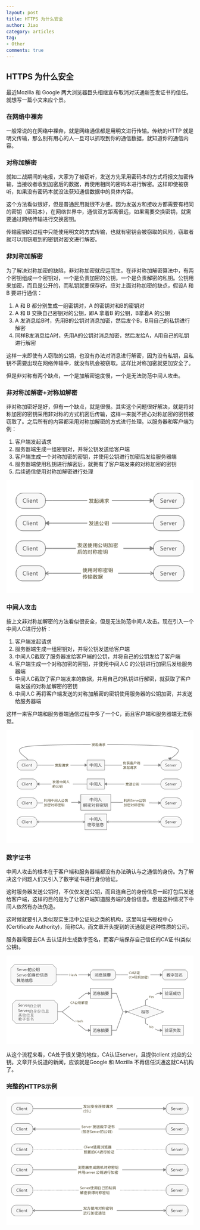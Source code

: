 ```yaml
---
layout: post
title: HTTPS 为什么安全
author: Jiao
category: articles
tag:
- Other
comments: true
---
```


## HTTPS 为什么安全

最近Mozilla 和 Google 两大浏览器巨头相继宣布取消对沃通新签发证书的信任。就想写一篇小文来应个景。

### 在网络中裸奔

一般常说的在网络中裸奔，就是网络通信都是用明文进行传输。传统的HTTP 就是明文传输，那么别有用心的人一旦可以抓取到你的通信数据，就知道你的通信内容。

### 对称加解密

就如二战期间的电报，大家为了被窃听，发送方先采用密码本的方式将报文加密传输，当接收者收到加密后的数据，再使用相同的密码本进行解密。这样即使被窃听，如果没有密码本就没法获知通信数据中的具体内容。

这个方法看似很好，但是普通民用就很不方便。因为发送方和接收方都需要有相同的密钥（密码本），在网络世界中，通信双方距离很远，如果需要交换密钥，就需要通过网络传输进行交换密钥。

传输密钥的过程中只能使用明文的方式传输，也就有密钥会被窃取的风险，窃取者就可以用窃取到的密钥对密文进行解密。

### 非对称加解密

为了解决对称加密的缺陷，非对称加密就应运而生。在非对称加解密算法中，有两个密钥组成一个密钥对，一个是负责加密的公钥，一个是负责解密的私钥。公钥用来加密，而且是公开的，而私钥就要保存好。应对上面对称加密的缺点，假设A 和 B 要进行通信：

1. A 和 B 都分别生成一组密钥对，A 的密钥对和B的密钥对
2. A 和 B 交换自己密钥对的公钥，即A 拿着B 的公钥，B拿着A 的公钥
3. A 发消息给B时，先用B的公钥对消息加密，然后发个B，B用自己的私钥进行解密
4. 同样B发消息给A时，先用A的公钥对消息加密，然后发给A，A用自己的私钥进行解密

这样一来即使有人窃取的公钥，也没有办法对消息进行解密，因为没有私钥，且私钥不需要出现在网络传输中，就没有机会被窃取。这样比对称加密就更加安全了。

但是非对称有两个缺点，一个是加解密速度慢，一个是无法防范中间人攻击。

### 非对称加解密+对称加解密

非对称加密好是好，但有一个缺点，就是很慢。其实这个问题很好解决，就是将对称加密的密钥采用非对称的方式机密后传输，这样一来就不担心对称加密的密钥被窃取了。之后所有的内容都采用对称加解密的方式进行处理。以服务器和客户端为例：

1. 客户端发起请求
2. 服务器端生成一组密钥对，并将公钥发送给客户端
3. 客户端生成一个对称加密的密钥，并使用公钥进行加密后发给服务器端
4. 服务器端使用私钥进行解密后，就拥有了客户端发来的对称加密的密钥
5. 后续通信使用对称加解密进行处理


![](..\images\HttpsSafety\SSL.png)


### 中间人攻击

按上文非对称加解密的方法看似很安全，但是无法防范中间人攻击。现在引入一个中间人C进行分析：

1. 客户端发起请求
2. 服务器端生成一组密钥对，并将公钥发送给客户端
3. 中间人C截取了服务器发给客户端的公钥，并将自己的公钥发给了客户端
4. 客户端生成一个对称加密的密钥，并使用中间人C 的公钥进行加密后发给服务器端
5. 中间人C截取了客户端发来的数据，并用自己的私钥进行解密，就获取了客户端发送的对称加解密的密钥
6. 中间人C 再将客户端发送的对称加解密的密钥使用服务器的公钥加密，并发送给服务器端

这样一来客户端和服务器端通信过程中多了一个C，而且客户端和服务器端无法察觉。

![](..\images\HttpsSafety\MITM.png)

### 数字证书

中间人攻击的根本在于客户端和服务器端都没有办法确认与之通信的身份。为了解决这个问题人们又引入了数字证书进行身份验证。

这时服务器发送公钥时，不仅仅发送公钥，而且连自己的身份信息一起打包后发送给客户端，这样的目的是为了让客户端知道服务端的身份信息。但是这种情况下中间人依然有办法伪造。

这时候就要引入类似现实生活中公证处之类的机构，这里叫证书授权中心(Certificate Authority)，简称CA。而文章开头提到的沃通就是这种性质的公司。

服务器需要去CA 去认证并生成数字签名，而客户端保存自己信任的CA证书(类似公钥)。

![](..\images\HttpsSafety\CA.png)



从这个流程来看，CA处于很关键的地位，CA认证server，且提供client 对应的公钥。文章开头说道的新闻，应该就是Google 和 Mozilla 不再信任沃通这就CA机构了。

### 完整的HTTPS示例

![](..\images\HttpsSafety\HTTPS.png)